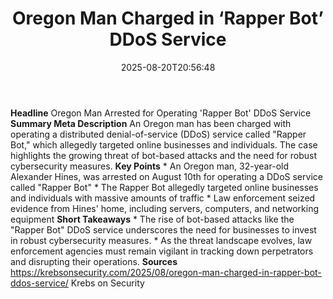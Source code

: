 ﻿---
title: "Oregon Man Charged in ‘Rapper Bot’ DDoS Service"
date: "2025-08-20T20:56:48"
category: "Markets"
summary: ""
slug: "oregon man charged in rapper bot ddos service"
source_urls:
  - "https://krebsonsecurity.com/2025/08/oregon-man-charged-in-rapper-bot-ddos-service/"
seo:
  title: "Oregon Man Charged in ‘Rapper Bot’ DDoS Service | Hash n Hedge"
  description: ""
  keywords: ["news", "markets", "brief"]
---
**Headline** Oregon Man Arrested for Operating 'Rapper Bot' DDoS Service  **Summary Meta Description** An Oregon man has been charged with operating a distributed denial-of-service (DDoS) service called "Rapper Bot," which allegedly targeted online businesses and individuals. The case highlights the growing threat of bot-based attacks and the need for robust cybersecurity measures.  **Key Points**  * An Oregon man, 32-year-old Alexander Hines, was arrested on August 10th for operating a DDoS service called "Rapper Bot" * The Rapper Bot allegedly targeted online businesses and individuals with massive amounts of traffic * Law enforcement seized evidence from Hines' home, including servers, computers, and networking equipment  **Short Takeaways**  * The rise of bot-based attacks like the "Rapper Bot" DDoS service underscores the need for businesses to invest in robust cybersecurity measures. * As the threat landscape evolves, law enforcement agencies must remain vigilant in tracking down perpetrators and disrupting their operations.  **Sources** https://krebsonsecurity.com/2025/08/oregon-man-charged-in-rapper-bot-ddos-service/ Krebs on Security 
